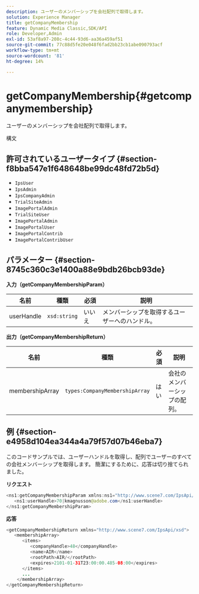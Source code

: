 ```yaml
---
description: ユーザーのメンバーシップを会社配列で取得します。
solution: Experience Manager
title: getCompanyMembership
feature: Dynamic Media Classic,SDK/API
role: Developer,Admin
exl-id: 53af8a97-208c-4c44-93d6-aa36a459af51
source-git-commit: 77c88d5fe20e048f6fad2bb23cb1abe090793acf
workflow-type: tm+mt
source-wordcount: '81'
ht-degree: 14%

---
```


# getCompanyMembership{#getcompanymembership}

ユーザーのメンバーシップを会社配列で取得します。

構文

## 許可されているユーザータイプ {#section-f8bba547e1f648648be99dc48fd72b5d}

* `IpsUser`
* `IpsAdmin`
* `IpsCompanyAdmin`
* `TrialSiteAdmin`
* `ImagePortalAdmin`
* `TrialSiteUser`
* `ImagePortalAdmin`
* `ImagePortalUser`
* `ImagePortalContrib`
* `ImagePortalContribUser`

## パラメーター {#section-8745c360c3e1400a88e9bdb26bcb93de}

**入力（getCompanyMembershipParam）**

| 名前 | 種類 | 必須 | 説明 |
|---|---|---|---|
| userHandle | `xsd:string` | いいえ | メンバーシップを取得するユーザーへのハンドル。 |

**出力（getCompanyMembershipReturn）**

| 名前 | 種類 | 必須 | 説明 |
|---|---|---|---|
| membershipArray | `types:CompanyMembershipArray` | はい | 会社のメンバーシップの配列。 |

## 例 {#section-e4958d104ea344a4a79f57d07b46eba7}

このコードサンプルでは、ユーザーハンドルを取得し、配列でユーザーのすべての会社メンバーシップを取得します。 簡潔にするために、応答は切り捨てられました。

**リクエスト**

```java
<ns1:getCompanyMembershipParam xmlns:ns1="http://www.scene7.com/IpsApi/xsd">
   <ns1:userHandle>70|kmagnusson@adobe.com</ns1:userHandle>
</ns1:getCompanyMembershipParam>
```

**応答**

```java
<getCompanyMembershipReturn xmlns="http://www.scene7.com/IpsApi/xsd">
   <membershipArray>
      <items>
         <companyHandle>48</companyHandle>
         <name>AIR</name>
         <rootPath>AIR/</rootPath>
         <expires>2101-01-31T23:00:00.485-08:00</expires>
      </items>
      ...
    </membershipArray>
</getCompanyMembershipReturn>
```
